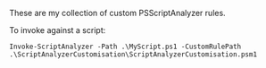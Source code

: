 These are my collection of custom PSScriptAnalyzer rules. 

To invoke against a script:

```
Invoke-ScriptAnalyzer -Path .\MyScript.ps1 -CustomRulePath .\ScriptAnalyzerCustomisation\ScriptAnalyzerCustomisation.psm1
```